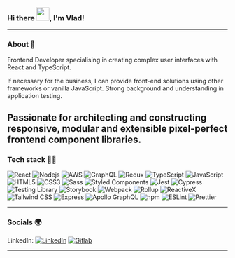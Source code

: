 ### Hi there <img src="https://raw.githubusercontent.com/MartinHeinz/MartinHeinz/master/wave.gif" width="30px" height="30px">, I'm Vlad!

---
### About 👀

Frontend Developer specialising in creating complex user interfaces with React and TypeScript.

If necessary for the business, I can provide front-end solutions using other frameworks or vanilla JavaScript. Strong background and understanding in application testing.

Passionate for architecting and constructing responsive, modular and extensible pixel-perfect frontend component libraries.
---

### Tech stack 👨‍💻

<p>
  <img alt="React" src="https://img.shields.io/badge/-React-45b8d8?style=for-the-badge&logo=react&logoColor=white" />
  <img alt="Nodejs" src="https://img.shields.io/badge/-Nodejs-43853d?style=for-the-badge&logo=Node.js&logoColor=white" />
  <img alt="AWS" src="https://img.shields.io/badge/-AWS-232F3E?style=for-the-badge&logo=amazon-aws&logoColor=white" />
  <img alt="GraphQL" src="https://img.shields.io/badge/-graphql-E10098?style=for-the-badge&logo=graphql&logoColor=white" />
  <img alt="Redux" src="https://img.shields.io/badge/-Redux-764ABC?style=for-the-badge&logo=redux&logoColor=white" />
  <img alt="TypeScript" src="https://img.shields.io/badge/-TypeScript-007ACC?style=for-the-badge&logo=typescript&logoColor=white" />
  <img alt="JavaScript" src="https://img.shields.io/badge/-Javascript-F7DF1E?style=for-the-badge&logo=javascript&logoColor=black" />
  <img alt="HTML5" src="https://img.shields.io/badge/-HTML5-E34F26?style=for-the-badge&logo=html5&logoColor=white" />
  <img alt="CSS3" src="https://img.shields.io/badge/-CSS3-1572B6?style=for-the-badge&logo=css3&logoColor=white" /> 
  <img alt="Sass" src="https://img.shields.io/badge/-Sass-CC6699?style=for-the-badge&logo=sass&logoColor=white" />
  <img alt="Styled Components" src="https://img.shields.io/badge/-Styled_Components-DB7093?style=for-the-badge&logo=styled-components&logoColor=white" />
  <img alt="Jest" src="https://img.shields.io/badge/-Jest-C21325?style=for-the-badge&logo=jest&logoColor=white" />
  <img alt="Cypress" src="https://img.shields.io/badge/-cypress-000000?style=for-the-badge&logo=cypress&logoColor=white" />
  <img alt="Testing Library" src="https://img.shields.io/badge/-testinglibrary-E33332?style=for-the-badge&logo=testing-library&logoColor=white" />
  <img alt="Storybook" src="https://img.shields.io/badge/-storybook-FF4785?style=for-the-badge&logo=storybook&logoColor=white" />
  <img alt="Webpack" src="https://img.shields.io/badge/-webpack-8DD6F9?style=for-the-badge&logo=webpack&logoColor=white" />
  <img alt="Rollup" src="https://img.shields.io/badge/-rollup-EC4A3F?style=for-the-badge&logo=rollup.js&logoColor=white" />
  <img alt="ReactiveX" src="https://img.shields.io/badge/-RxJs-B7178C?style=for-the-badge&logo=reactivex&logoColor=white" />
  <img alt="Tailwind CSS" src="https://img.shields.io/badge/-Tailwind%20CSS-38B2AC?style=for-the-badge&logo=tailwind-css&logoColor=white" />
  <img alt="Express" src="https://img.shields.io/badge/-Express-000000?style=for-the-badge&logo=express&logoColor=white" />
  <img alt="Apollo GraphQL" src="https://img.shields.io/badge/-Apollo_GraphQL-311C87?style=for-the-badge&logo=apollo-graphql&logoColor=white" />
  <img alt="npm" src="https://img.shields.io/badge/-NPM-CB3837?style=for-the-badge&logo=npm&logoColor=white" />
  <img alt="ESLint" src="https://img.shields.io/badge/-ESLint-4B32C3?style=for-the-badge&logo=eslint&logoColor=white" />
  <img alt="Prettier" src="https://img.shields.io/badge/-Prettier-F7B93E?style=for-the-badge&logo=prettier&logoColor=white" />
</p>

---

### Socials 🌍
<p> 
  LinkedIn: <a href="https://www.linkedin.com/in/vlad-legkovskii/" target="_blank"><img alt="LinkedIn" src="https://img.shields.io/badge/-Linkedin-0A66C2?style=for-the-badge&logo=linkedin&logoColor=white" /></a> <a href="https://gitlab.com/users/VladLegkowski/projects" target="_blank"><img alt="Gitlab" src="https://img.shields.io/badge/Personal%20Repo-GitLab-orange" />
</p>

---
